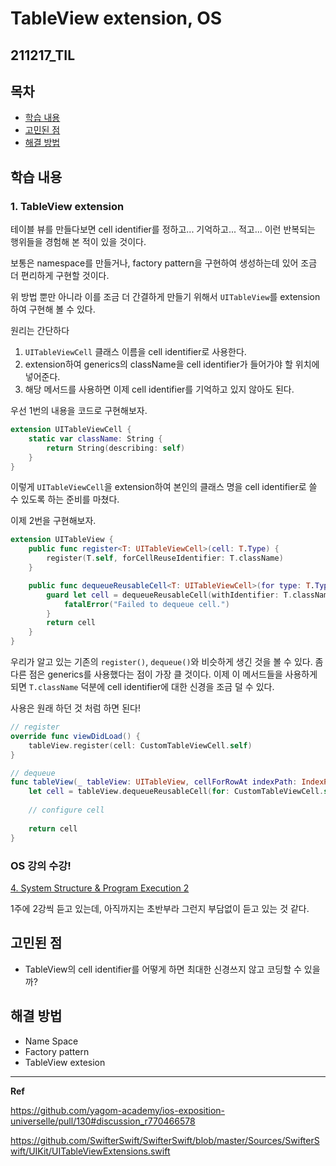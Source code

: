 ﻿# TableView extension, OS

## 211217_TIL

## 목차 
- [학습 내용](#학습-내용) 
- [고민된 점](#고민된-점)
- [해결 방법](#해결-방법)


## 학습 내용

### 1. TableView extension

테이블 뷰를 만들다보면 cell identifier를 정하고... 기억하고... 적고... 이런 반복되는 행위들을 경험해 본 적이 있을 것이다. 

보통은 namespace를 만들거나, factory pattern을 구현하여 생성하는데 있어 조금 더 편리하게 구현할 것이다. 

위 방법 뿐만 아니라 이를 조금 더 간결하게 만들기 위해서 `UITableView`를 extension하여 구현해 볼 수 있다.

원리는 간단하다 

1. `UITableViewCell` 클래스 이름을 cell identifier로 사용한다. 
2. extension하여 generics의 className을 cell identifier가 들어가야 할 위치에 넣어준다. 
3. 해당 메서드를 사용하면 이제 cell identifier를 기억하고 있지 않아도 된다.


우선 1번의 내용을 코드로 구현해보자. 

```swift
extension UITableViewCell {
    static var className: String {
        return String(describing: self)
    }
}
```

이렇게 `UITableViewCell`을 extension하여 본인의 클래스 명을 cell identifier로 쓸 수 있도록 하는 준비를 마쳤다. 

이제 2번을 구현해보자. 

```swift
extension UITableView {
    public func register<T: UITableViewCell>(cell: T.Type) {
        register(T.self, forCellReuseIdentifier: T.className)
    }

    public func dequeueReusableCell<T: UITableViewCell>(for type: T.Type, for indexPath: IndexPath) -> T {
        guard let cell = dequeueReusableCell(withIdentifier: T.className, for: indexPath) as? T else {
            fatalError("Failed to dequeue cell.")
        }
        return cell
    }
}
```

우리가 알고 있는 기존의 `register()`, `dequeue()`와 비슷하게 생긴 것을 볼 수 있다. 좀 다른 점은 generics를 사용했다는 점이 가장 클 것이다. 이제 이 메서드들을 사용하게 되면 `T.className` 덕분에 cell identifier에 대한 신경을 조금 덜 수 있다.

사용은 원래 하던 것 처럼 하면 된다!

```swift
// register
override func viewDidLoad() {
	tableView.register(cell: CustomTableViewCell.self)
}

// dequeue
func tableView(_ tableView: UITableView, cellForRowAt indexPath: IndexPath) -> UITableViewCell {
    let cell = tableView.dequeueReusableCell(for: CustomTableViewCell.self, for: indexPath)
        
    // configure cell
        
    return cell
}

```

### OS 강의 수강!

[4. System Structure & Program Execution 2](https://github.com/ChaminLee/CS_Study/blob/main/OS/4.%20System%20Structure%20%26%20Program%20Execution%202.md)

1주에 2강씩 듣고 있는데, 아직까지는 초반부라 그런지 부담없이 듣고 있는 것 같다.

## 고민된 점 
- TableView의 cell identifier를 어떻게 하면 최대한 신경쓰지 않고 코딩할 수 있을까?

## 해결 방법 
- Name Space
- Factory pattern
- TableView extesion

---

**Ref**

https://github.com/yagom-academy/ios-exposition-universelle/pull/130#discussion_r770466578

https://github.com/SwifterSwift/SwifterSwift/blob/master/Sources/SwifterSwift/UIKit/UITableViewExtensions.swift


